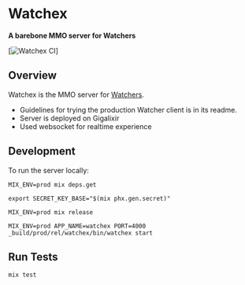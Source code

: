 # Watchex

**A barebone MMO server for Watchers**

[![Watchex CI](https://github.com/madclaws/watchex/actions/workflows/elixir.yml/badge.svg)]

## Overview
Watchex is the MMO server for [Watchers](https://github.com/madclaws/watchers).

- Guidelines for trying the production Watcher client is in its readme.
- Server is deployed on Gigalixir
- Used websocket for realtime experience 

## Development
To run the server locally:

```
MIX_ENV=prod mix deps.get

export SECRET_KEY_BASE="$(mix phx.gen.secret)"  

MIX_ENV=prod mix release

MIX_ENV=prod APP_NAME=watchex PORT=4000 _build/prod/rel/watchex/bin/watchex start

```

## Run Tests
``` mix test ```

